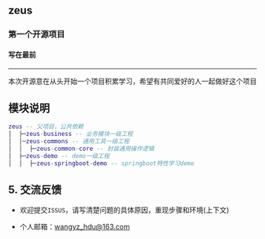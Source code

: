 ## zeus

### 第一个开源项目

#### 写在最前
***
本次开源意在从头开始一个项目积累学习，希望有共同爱好的人一起做好这个项目

## 模块说明

```lua
zeus -- 父项目，公共依赖
│  ├─zeus-business -- 业务模块一级工程
│  │─zeus-commons -- 通用工具一级工程
│  │  ├─zeus-common-core -- 封装通用操作逻辑
│  ├─zeus-demo -- demo一级工程
│  │  ├─zeus-springboot-demo -- springboot特性学习demo
```

## 5. 交流反馈

* 欢迎提交`ISSUS`，请写清楚问题的具体原因，重现步骤和环境(上下文)

* 个人邮箱：wangyz_hdu@163.com
